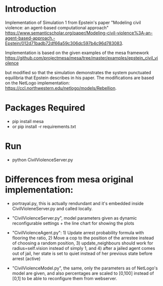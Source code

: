 # Introduction
Implementation of Simulation 1 from Epstein's paper "Modeling civil violence: an agent-based computational approach" https://www.semanticscholar.org/paper/Modeling-civil-violence%3A-an-agent-based-approach.-Epstein/012d71badb72df66a59c306dc597b4c96d783083. 

Implementation is based on the given examples of the mesa framework https://github.com/projectmesa/mesa/tree/master/examples/epstein_civil_violence 

but modified so that the simulation demonstrates the system punctuated equilibria that Epstein describes in his paper. The modifications are based on the NetLogo implementation:
https://ccl.northwestern.edu/netlogo/models/Rebellion.


# Packages Required
- pip install mesa
- or pip install -r requirements.txt

# Run
- python CivilViolenceServer.py

# Differences from mesa original implementation:

- portrayal.py, this is actually rendundant and it's embedded inside CivilVioleneServer.py and called locally.

- "CivilViolenceServer.py", model parameters given as dynamic reconfigurable settings + the line chart for showing the plots

- "CivilViolenceAgent.py":
        1) Update arrest probability formula with flooring the ratio,
        2) Move a cop to the position of the arrestee instead of choosing a random position,
        3) update_neighbours should work for radius=self.vision instead of simply 1, and
        4) after a jailed agent comes out of jail, her state is set to quiet instead of her previous state before arrest (active)
        
 - "CivilViolenceModel.py", the same, only the parameters as of NetLogo's model are given, and also percentages are scaled to [0,100] instead of [0,1]
  to be able to reconfigure them from webserver.
